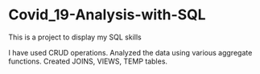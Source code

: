 # Covid_19-Analysis-with-SQL
This is a project to display my SQL skills

I have used CRUD operations.
Analyzed the data using various aggregate functions.
Created JOINS, VIEWS, TEMP tables.

